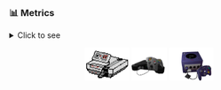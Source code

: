 ### 📊 Metrics
<details>
<summary>Click to see</summary>

<div align="center">

![Metrics](./github-metrics.svg)

</div>

</details>

<p align="center">
      <img src="./nes.gif" height="60" />
      <img src="./n64.gif" height="60" />
      <img src="./gc.gif" height="60" />
</p>
